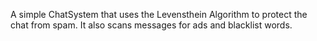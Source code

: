 A simple ChatSystem that uses the Levensthein Algorithm to protect the chat from spam.
It also scans messages for ads and blacklist words.
